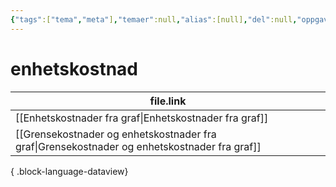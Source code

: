 ```yaml
---
{"tags":["tema","meta"],"temaer":null,"alias":[null],"del":null,"oppgave":null,"fag":null,"eksamen":null,"dg-publish":true,"title":"enhetskostnad","date":"2023-06-01","modified":"2023-06-01","permalink":"/temaer/enhetskostnad/","dgPassFrontmatter":true}
---
```



# enhetskostnad
| file.link                                                                                       |
| ----------------------------------------------------------------------------------------------- |
| [[Enhetskostnader fra graf\|Enhetskostnader fra graf]]                                       |
| [[Grensekostnader og enhetskostnader fra graf\|Grensekostnader og enhetskostnader fra graf]] |

{ .block-language-dataview}
